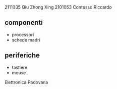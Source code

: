 2111035	Qiu Zhong Xing
2101053	Contesso Riccardo

## componenti
- processori
- schede madri

## periferiche
- tastiere
- mouse

Elettronica Padovana
